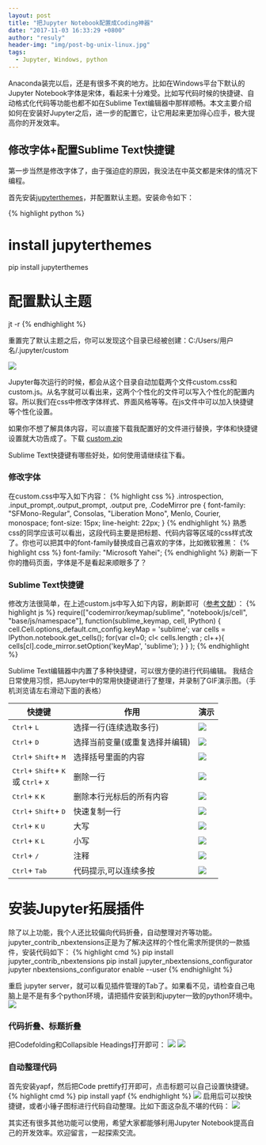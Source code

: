 ```yaml
---
layout: post
title: "把Jupyter Notebook配置成Coding神器"
date: "2017-11-03 16:33:29 +0800"
author: "resuly"
header-img: "img/post-bg-unix-linux.jpg"
tags:
  - Jupyter, Windows, python
---
```


Anaconda装完以后，还是有很多不爽的地方。比如在Windows平台下默认的Jupyter Notebook字体是宋体，看起来十分难受。比如写代码时候的快捷键、自动格式化代码等功能也都不如在Sublime Text编辑器中那样顺畅。本文主要介绍如何在安装好Jupyter之后，进一步的配置它，让它用起来更加得心应手，极大提高你的开发效率。

## 修改字体+配置Sublime Text快捷键
第一步当然是修改字体了，由于强迫症的原因，我没法在中英文都是宋体的情况下编程。

首先安装[jupyterthemes](https://github.com/dunovank/jupyter-themes)，并配置默认主题。安装命令如下：

{% highlight python %}
# install jupyterthemes
pip install jupyterthemes

# 配置默认主题
jt -r
{% endhighlight %}

重置完了默认主题之后，你可以发现这个目录已经被创建：C:/Users/用户名/.jupyter/custom

![](/img/in_post/2017/11/20171103164904.png)

Jupyter每次运行的时候，都会从这个目录自动加载两个文件custom.css和custom.js。从名字就可以看出来，这两个个性化的文件可以写入个性化的配置内容。所以我们在css中修改字体样式、界面风格等等。在js文件中可以加入快捷键等个性化设置。

如果你不想了解具体内容，可以直接下载我配置好的文件进行替换，字体和快捷键设置就大功告成了。下载 <a href="/img/in_post/2017/11/custom.zip">custom.zip</a>

Sublime Text快捷键有哪些好处，如何使用请继续往下看。

### 修改字体
在custom.css中写入如下内容：
{% highlight css %}
.introspection, .input_prompt,.output_prompt, .output pre, .CodeMirror pre {
    font-family: "SFMono-Regular", Consolas, "Liberation Mono", Menlo, Courier, monospace;
    font-size: 15px;
    line-height: 22px;
}
{% endhighlight %}
熟悉css的同学应该可以看出，这段代码主要是把标题、代码内容等区域的css样式改了。你也可以把其中的font-family替换成自己喜欢的字体，比如微软雅黑：
{% highlight css %}
font-family: "Microsoft Yahei";
{% endhighlight %}
刷新一下你的撸码页面，字体是不是看起来顺眼多了？
### Sublime Text快捷键
修改方法很简单，在上述custom.js中写入如下内容，刷新即可（[参考文献](http://blog.rtwilson.com/how-to-get-sublime-text-style-editing-in-the-ipythonjupyter-notebook/)）：
{% highlight js %}
require(["codemirror/keymap/sublime", "notebook/js/cell", "base/js/namespace"],
    function(sublime_keymap, cell, IPython) {
        cell.Cell.options_default.cm_config.keyMap = 'sublime';
        var cells = IPython.notebook.get_cells();
        for(var cl=0; cl< cells.length ; cl++){
            cells[cl].code_mirror.setOption('keyMap', 'sublime');
        }
    }
);
{% endhighlight %}

Sublime Text编辑器中内置了多种快捷键，可以很方便的进行代码编辑。
我结合日常使用习惯，把Jupyter中的常用快捷键进行了整理，并录制了GIF演示图。（手机浏览请左右滑动下面的表格）
<style>
#shortcuts img{margin:0}
</style>
<table id="shortcuts">
	<thead>
		<tr>
			<th>快捷键</th>
			<th>作用</th>
			<th>演示</th>
		</tr>
	</thead>
	<tbody>
		<tr>
			<td>
				<kbd>Ctrl</kbd>+
				<kbd>L</kbd>
			</td>
			<td>选择一行(连续选取多行)</td>
			<td><img src="/img/in_post/2017/11/ss1.gif"></td>
		</tr>
		<tr>
			<td>
				<kbd>Ctrl</kbd>+
				<kbd>D</kbd>
			</td>
			<td>选择当前变量(或重复选择并编辑)</td>
			<td><img src="/img/in_post/2017/11/ss2.gif"></td>
		</tr>
		<tr>
			<td>
				<kbd>Ctrl</kbd>+
				<kbd>Shift</kbd>+
				<kbd>M</kbd>
			</td>
			<td>选择括号里面的内容</td>
			<td><img src="/img/in_post/2017/11/ss3.gif"></td>
		</tr>
		<tr>
			<td>
				<kbd>Ctrl</kbd>+
				<kbd>Shift</kbd>+
				<kbd>K</kbd>
				<br>或
				<kbd>Ctrl</kbd>+
				<kbd>X</kbd>
			</td>
			<td>删除一行</td>
			<td><img src="/img/in_post/2017/11/ss4.gif"></td>
		</tr>
		<tr>
			<td>
				<kbd>Ctrl</kbd>+
				<kbd>K</kbd>
				<kbd>K</kbd>
			</td>
			<td>删除本行光标后的所有内容</td>
			<td><img src="/img/in_post/2017/11/ss5.gif"></td>
		</tr>
		<tr>
			<td>
				<kbd>Ctrl</kbd>+
				<kbd>Shift</kbd>+
				<kbd>D</kbd>
			</td>
			<td>快速复制一行</td>
			<td><img src="/img/in_post/2017/11/ss6.gif"></td>
		</tr>
		<tr>
			<td>
				<kbd>Ctrl</kbd>+
				<kbd>K</kbd>
				<kbd>U</kbd>
			</td>
			<td>大写</td>
			<td><img src="/img/in_post/2017/11/ss7.gif"></td>
		</tr>
		<tr>
			<td>
				<kbd>Ctrl</kbd>+
				<kbd>K</kbd>
				<kbd>L</kbd>
			</td>
			<td>小写</td>
			<td><img src="/img/in_post/2017/11/ss8.gif"></td>
		</tr>
		<tr>
			<td>
				<kbd>Ctrl</kbd>+
				<kbd>/</kbd>
			</td>
			<td>注释</td>
			<td><img src="/img/in_post/2017/11/ss9.gif"></td>
		</tr>
		<tr>
			<td>
				<kbd>Ctrl</kbd>+
				<kbd>Tab</kbd>
			</td>
			<td>代码提示,可以连续多按</td>
			<td><img src="/img/in_post/2017/11/ss10.gif"></td>
		</tr>
	</tbody>
</table>

# 安装Jupyter拓展插件
除了以上功能，我个人还比较偏向代码折叠，自动整理对齐等功能。jupyter_contrib_nbextensions正是为了解决这样的个性化需求所提供的一款插件，安装代码如下：
{% highlight cmd %}
pip install jupyter_contrib_nbextensions
pip install jupyter_nbextensions_configurator
jupyter nbextensions_configurator enable --user
{% endhighlight %}

重启 jupyter server，就可以看见插件管理的Tab了。如果看不见，请检查自己电脑上是不是有多个python环境，请把插件安装到和jupyter一致的python环境中。
![](/img/in_post/2017/11/20171107202611.png)

### 代码折叠、标题折叠
把Codefolding和Collapsible Headings打开即可：
![](/img/in_post/2017/11/20171107202752.png)
![](/img/in_post/2017/11/folding.gif)


### 自动整理代码
首先安装yapf，然后把Code prettify打开即可，点击标题可以自己设置快捷键。
{% highlight cmd %}
pip install yapf
{% endhighlight %}
![](/img/in_post/2017/11/20171107203426.png)
启用后可以按快捷键，或者小锤子图标进行代码自动整理。比如下面这杂乱不堪的代码：
![](/img/in_post/2017/11/formatting.gif)


其实还有很多其他功能可以使用，希望大家都能够利用Jupyter Notebook提高自己的开发效率。欢迎留言，一起探索交流。
